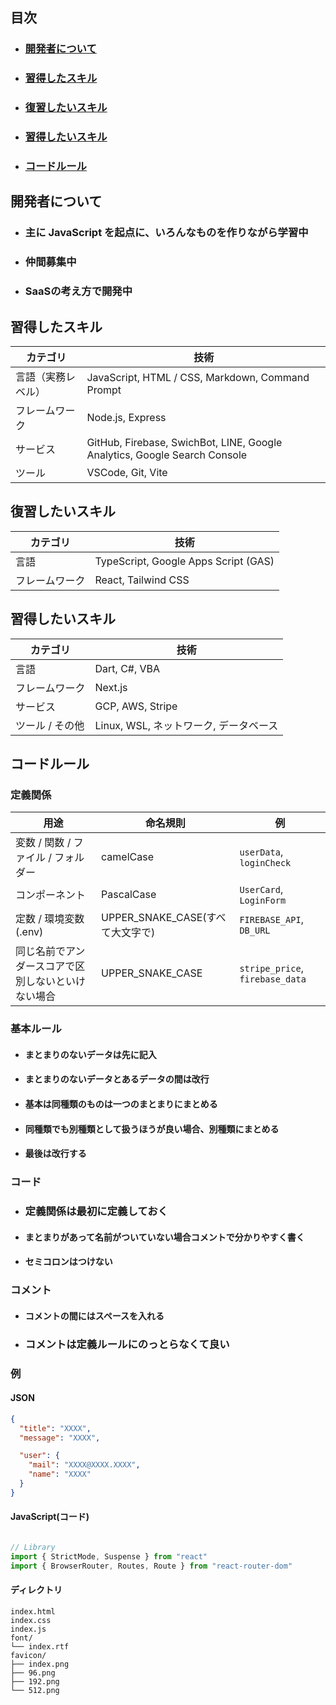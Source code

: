 ## 目次 
- ### [開発者について](#開発者について-1) 
- ### [習得したスキル](#習得したいスキル-1) 
- ### [復習したいスキル](#復習したいスキル-1) 
- ### [習得したいスキル](#習得したいスキル-1) 
- ### [コードルール](#コードルール-1)

## 開発者について
- ### 主に JavaScript を起点に、いろんなものを作りながら学習中
- ### 仲間募集中
- ### SaaSの考え方で開発中

## 習得したスキル

| カテゴリ | 技術 |
|----------|------|
| 言語（実務レベル） | JavaScript, HTML / CSS, Markdown, Command Prompt |
| フレームワーク | Node.js, Express |
| サービス | GitHub, Firebase, SwichBot, LINE, Google Analytics, Google Search Console |
| ツール | VSCode, Git, Vite |

## 復習したいスキル

| カテゴリ | 技術 |
|----------|------|
| 言語 | TypeScript, Google Apps Script (GAS) |
| フレームワーク | React, Tailwind CSS |

## 習得したいスキル

| カテゴリ | 技術 |
|----------|------|
| 言語 | Dart, C#, VBA |
| フレームワーク | Next.js |
| サービス | GCP, AWS, Stripe |
| ツール / その他 | Linux, WSL, ネットワーク, データベース |

## コードルール

### 定義関係
| 用途 | 命名規則 | 例 |
|------|-----------|----|
| 変数 / 関数 / ファイル / フォルダー | camelCase | `userData`, `loginCheck` |
| コンポーネント | PascalCase | `UserCard`, `LoginForm` |
| 定数 / 環境変数(.env) | UPPER_SNAKE_CASE(すべて大文字で) | `FIREBASE_API`, `DB_URL` |
| 同じ名前でアンダースコアで区別しないといけない場合 | UPPER_SNAKE_CASE | `stripe_price`, `firebase_data` |

### 基本ルール
- #### まとまりのないデータは先に記入
- #### まとまりのないデータとあるデータの間は改行
- #### 基本は同種類のものは一つのまとまりにまとめる
- #### 同種類でも別種類として扱うほうが良い場合、別種類にまとめる
- #### 最後は改行する

### コード
- ### 定義関係は最初に定義しておく
- #### まとまりがあって名前がついていない場合コメントで分かりやすく書く
- #### セミコロンはつけない

### コメント
- #### コメントの間にはスペースを入れる
- ### コメントは定義ルールにのっとらなくて良い

### 例

#### JSON
```json
{
  "title": "XXXX",
  "message": "XXXX",

  "user": {
    "mail": "XXXX@XXXX.XXXX",
    "name": "XXXX"
  }
}
```

#### JavaScript(コード)
```javascript

// Library
import { StrictMode, Suspense } from "react"
import { BrowserRouter, Routes, Route } from "react-router-dom"

```

#### ディレクトリ
```tree
index.html
index.css
index.js
font/
└── index.rtf
favicon/
├── index.png
├── 96.png
├── 192.png
└── 512.png
```
